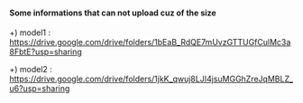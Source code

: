 #### Some informations that can not upload cuz of the size

+) model1 : https://drive.google.com/drive/folders/1bEaB_RdQE7mUvzGTTUGfCulMc3a8FbtE?usp=sharing

+) model2 : https://drive.google.com/drive/folders/1jkK_qwuj8LJI4jsuMGGhZreJqMBLZ_u6?usp=sharing
